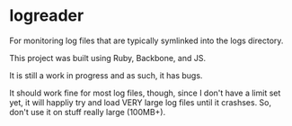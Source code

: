 # logreader
For monitoring log files that are typically symlinked into the logs directory.  

This project was built using Ruby, Backbone, and JS. 

It is still a work in progress and as such, it has bugs.

It should work fine for most log files, though, since I don't have a limit set yet, it will happliy try and load VERY large log 
files until it crashses. 
So, don't use it on stuff really large (100MB+). 


